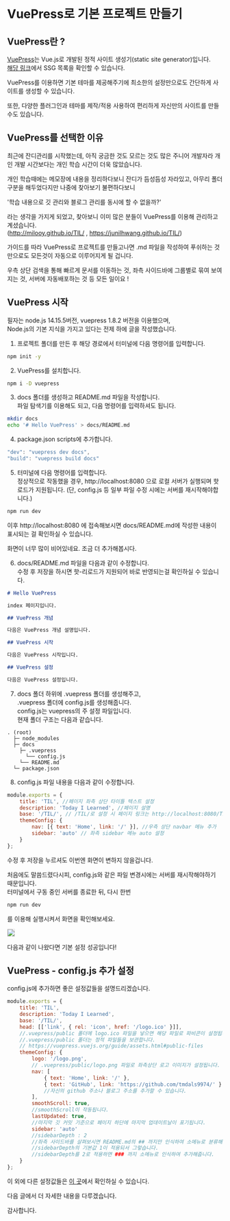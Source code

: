 # VuePress로 기본 프로젝트 만들기

## VuePress란 ?

[VuePress](https://vuepress.vuejs.org/)는 Vue.js로 개발된 정적 사이트 생성기(static site generator)입니다.  
[해당 링크](https://jamstack.org/generators/)에서 SSG 목록을 확인할 수 있습니다.

VuePress를 이용하면 기본 테마를 제공해주기에 최소한의 설정만으로도 간단하게 사이트를 생성할 수 있습니다.

또한, 다양한 플러그인과 테마를 제작/적용 사용하여 편리하게 자신만의 사이트를 만들 수도 있습니다.

## VuePress를 선택한 이유

최근에 잔디관리를 시작했는데, 아직 궁금한 것도 모르는 것도 많은 주니어 개발자라 개인 개발 시간보다는 개인 학습 시간이 더욱 많았습니다.

개인 학습때에는 메모장에 내용을 정리하다보니 잔디가 듬성듬성 자라있고, 아무리 폴더 구분을 해두었다지만 나중에 찾아보기 불편하다보니

'학습 내용으로 깃 관리와 블로그 관리를 동시에 할 수 없을까?'

라는 생각을 가지게 되었고, 찾아보니 이미 많은 분들이 VuePress를 이용해 관리하고 계셨습니다.  
 (http://milooy.github.io/TIL/ , https://junilhwang.github.io/TIL/)

가이드를 따라 VuePress로 프로젝트를 만들고나면 .md 파일을 작성하여 푸쉬하는 것만으로도 모든것이 자동으로 이루어지게 될 겁니다.

우측 상단 검색을 통해 빠르게 문서를 이동하는 것, 좌측 사이드바에 그룹별로 묶여 보여지는 것, 서버에 자동배포하는 것 등 모든 일이요 !

## VuePress 시작

필자는 node.js 14.15.5버전, vuepress 1.8.2 버전을 이용했으며,  
Node.js의 기본 지식을 가지고 있다는 전제 하에 글을 작성했습니다.

1. 프로젝트 폴더를 만든 후 해당 경로에서 터미널에 다음 명령어를 입력합니다.

```bash
npm init -y
```

2. VuePress를 설치합니다.

```bash
npm i -D vuepress
```

3. docs 폴더를 생성하고 README.md 파일을 작성합니다.  
   파일 탐색기를 이용해도 되고, 다음 명령어를 입력하셔도 됩니다.

```bash
mkdir docs
echo '# Hello VuePress' > docs/README.md
```

4. package.json scripts에 추가합니다.

```javascript
"dev": "vuepress dev docs",
"build": "vuepress build docs"
```

5. 터미널에 다음 명령어를 입력합니다.  
   정상적으로 작동했을 경우, http://localhost:8080 으로 로컬 서버가 실행되며 핫로드가 지원됩니다. (단, config.js 등 일부 파일 수정 시에는 서버를 재시작해야합니다.)

```bash
npm run dev
```

이후 http://localhost:8080 에 접속해보시면 docs/README.md에 작성한 내용이 표시되는 걸 확인하실 수 있습니다.

화면이 너무 많이 비어있네요. 조금 더 추가해봅시다.

6. docs/README.md 파일을 다음과 같이 수정합니다.  
   수정 후 저장을 하시면 핫-리로드가 지원되어 바로 반영되는걸 확인하실 수 있습니다.

```md
# Hello VuePress

index 페이지입니다.

## VuePress 개념

다음은 VuePress 개념 설명입니다.

## VuePress 시작

다음은 VuePress 시작입니다.

## VuePress 설정

다음은 VuePress 설정입니다.
```

7. docs 폴더 하위에 .vuepress 폴더를 생성해주고,  
   .vuepress 폴더에 config.js를 생성해줍니다.  
   config.js는 vuepress의 주 설정 파일입니다.  
   현재 폴더 구조는 다음과 같습니다.

```
. (root)
  ├─ node_modules
  ├─ docs
    ├─ .vuepress
      └── config.js
    └── README.md
  └─ package.json
```

8. config.js 파일 내용을 다음과 같이 수정합니다.

```javascript
module.exports = {
	title: 'TIL', //페이지 좌측 상단 타이틀 텍스트 설정
	description: 'Today I Learned', //페이지 설명
	base: '/TIL/', // /TIL/로 설정 시 페이지 링크는 http://localhost:8080/TIL/ 로 설정됨.
	themeConfig: {
		nav: [{ text: 'Home', link: '/' }], //우측 상단 navbar 메뉴 추가
		sidebar: 'auto' // 좌측 sidebar 메뉴 auto 설정
	}
};
```

수정 후 저장을 누르셔도 이번엔 화면이 변하지 않을겁니다.

처음에도 말씀드렸다시피, config.js와 같은 파일 변경시에는 서버를 재시작해야하기 때문입니다.  
터미널에서 구동 중인 서버를 종료한 뒤, 다시 한번

```bash
npm run dev
```

를 이용해 실행시켜서 화면을 확인해보세요.

<img src="http://localhost:8080/TIL/vuepress-01.jpg" style="border: solid 1px #e0e0e0;">

다음과 같이 나왔다면 기본 설정 성공입니다!

## VuePress - config.js 추가 설정

config.js에 추가하면 좋은 설정값들을 설명드리겠습니다.

```javascript
module.exports = {
	title: 'TIL',
	description: 'Today I Learned',
	base: '/TIL/',
	head: [['link', { rel: 'icon', href: '/logo.ico' }]],
	//.vuepress/public 폴더에 logo.ico 파일을 넣으면 해당 파일로 파비콘이 설정됩니다.
	//.vuepress/public 폴더는 정적 파일들을 보관합니다.
	// https://vuepress.vuejs.org/guide/assets.html#public-files
	themeConfig: {
		logo: '/logo.png',
		// .vuepress/public/logo.png 파일로 좌측상단 로고 이미지가 설정됩니다.
		nav: [
			{ text: 'Home', link: '/' },
			{ text: 'GitHub', link: 'https://github.com/tmdals9974/' }
			//자신의 github 주소나 블로그 주소를 추가할 수 있습니다.
		],
		smoothScroll: true,
		//smoothScroll이 작동됩니다.
		lastUpdated: true,
		//마지막 깃 커밋 기준으로 페이지 하단에 마지막 업데이트날이 표기됩니다.
		sidebar: 'auto'
		//sidebarDepth : 2
		//좌측 사이드바를 살펴보시면 README.md의 ## 까지만 인식하여 소메뉴로 분류해주었는데,
		//sidebarDepth의 기본값 1이 적용되서 그렇습니다.
		//sidebarDepth를 2로 적용하면 ### 까지 소메뉴로 인식하여 추가해줍니다.
	}
};
```

이 외에 다른 설정값들은 [이 곳](https://vuepress.vuejs.org/theme/default-theme-config.html#homepage)에서 확인하실 수 있습니다.

다음 글에서 더 자세한 내용을 다루겠습니다.

감사합니다.